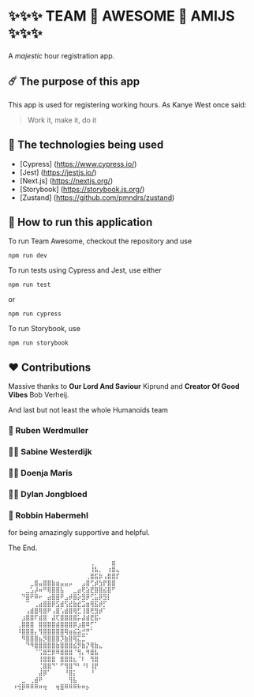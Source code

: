 # ✨✨✨ TEAM 💫 AWESOME 💫 AMIJS ✨✨✨

A _majestic_ hour registration app.

## ☄️ The purpose of this app

This app is used for registering working hours. As Kanye West once said:

> Work it, make it, do it

## 🐉 The technologies being used

- [Cypress] (https://www.cypress.io/)
- [Jest] (https://jestjs.io/)
- [Next.js] (https://nextjs.org/)
- [Storybook] (https://storybook.js.org/)
- [Zustand] (https://github.com/pmndrs/zustand)

## 🌈 How to run this application

To run Team Awesome, checkout the repository and use

```
npm run dev
```

To run tests using Cypress and Jest, use either

```
npm run test
```

or

```
npm run cypress
```

To run Storybook, use

```
npm run storybook
```

## ❤️ Contributions

Massive thanks to **Our Lord And Saviour** Kiprund and **Creator Of Good Vibes** Bob Verheij.

And last but not least the whole Humanoids team

### 🧠 Ruben Werdmuller

### 🕵️‍♀️ Sabine Westerdijk

### 👩‍🔬 Doenja Maris

### 👨‍🚀 Dylan Jongbloed

### 🥷 Robbin Habermehl

for being amazingly supportive and helpful.

The End.

```
⠀⠀⠀⠀⠀⠀⠀⠀⠀⠀⠀⠀⠀⠀⠀⠀⠀⠀⠀⢀⠀⠀⠀⠀⣶⠀
⠀⠀⠀⠀⠀⠀⠀⠀⠀⠀⠀⠀⠀⠀⠀⠀⠀⠀⠀⢸⣧⡀⠀⢰⣿⣄
⠀⠀⠀⠀⠀⠀⠀⠀⠀⠀⠀⠀⠀⠀⠀⠀⠀⠀⢀⣿⣯⡷⢠⣿⣿⡏
⠀⠀⠀⠀⠀⣀⣿⣤⣿⣿⣷⣶⣤⣤⡤⠀⠀⣠⣿⢋⡾⣳⡟⣿⣿⠀
⠀⠀⠀⠀⣀⣡⡼⠶⠛⢿⣿⣿⣧⠀⠀⣀⣴⢟⣵⣟⣿⣿⣮⣿⠋⠀
⠀⠀⠀⠙⣿⠟⠿⠖⠀⣴⣿⣿⠟⣠⡾⣿⡵⣻⡿⢋⣥⡿⣻⡇⠀⠀
⠀⠀⠀⠀⠉⠀⢀⣴⣿⣿⡿⣫⣾⢫⣞⣷⣞⣩⣶⢿⣯⡾⡋⠀⠀⠀
⠀⠀⠀⠀⢠⣾⣿⢿⣿⠟⢠⣿⢡⣾⣿⢿⣋⢸⣿⢟⣻⡾⠁⠀⠀⠀
⠀⠀⠀⣰⣿⣿⠏⣾⣿⠀⣼⢏⣿⣿⣿⣿⡥⣼⣾⣟⣯⠄⠀⠀⠀⠀
⠀⠀⢀⣿⣿⣿⠀⣿⣿⣿⣿⣾⣿⣿⣿⡿⣰⣿⠿⡋⠁⠀⠀⠀⠀⠀
⠀⠀⠸⣿⣿⣿⡄⢻⣿⣿⣿⣿⣿⢿⣶⣮⣵⣚⡛⠁⠀⠀⠀⠀⠀⠀
⠀⠀⠀⠻⣿⣿⣿⣦⡻⣿⣿⣿⡹⣷⣿⢿⣍⣉⠀⠀⠀⠀⠀⠀⠀⠀
⠀⠀⠀⠀⠙⠻⣿⣿⣿⣿⣿⣷⣿⣿⣿⣮⡻⣷⡝⢿⣷⣄⠀⠀⠀⠀⠀⠀
⠀⠀⠀⠀⠀⠀⠈⢩⣿⣛⡿⠿⣿⣿⣿⠈⢻⡄⠻⣿⣧⠀⠀⠀⠀⠀
⠀⠀⠀⠀⠀⠀⠀⢸⣿⣿⣿⠀⣿⣿⣿⣆⠈⠇⠀⢻⣿⠀⠀⠀⠀⠀
⠀⠀⠀⠀⠀⠀⠀⢈⣿⣿⠙⠁⠋⢻⣿⠙⠃⠘⠇⢸⡟⠀⠀⠀⠀⠀
⠀⠀⠀⠀⠀⠀⠀⣼⡿⠁⠀⠀⠀⠘⣿⡅⠀⠀⠀⠘⠀⠀⠀⠀⠀⠀
⠀⠀⠀⣀⠀⢀⣾⠟⠀⠀⠀⠀⠀⠀⢻⣧⠀⠀⠀⠀⠀⠀⠀⠀⠀⠀
⠀⠰⢺⡿⠿⠿⠿⠶⢶⠀⠀⢶⣿⠿⠿⠿⠷⠶⡦⠀⠀
```
